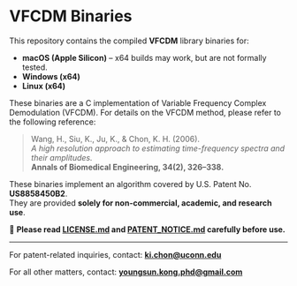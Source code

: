 # VFCDM Binaries

This repository contains the compiled **VFCDM** library binaries for:

- **macOS (Apple Silicon)** – x64 builds may work, but are not formally tested.  
- **Windows (x64)**  
- **Linux (x64)**  

These binaries are a C implementation of Variable Frequency Complex Demodulation (VFCDM). For details on the VFCDM method, please refer to the following reference:

> Wang, H., Siu, K., Ju, K., & Chon, K. H. (2006).  
> *A high resolution approach to estimating time-frequency spectra and their amplitudes.*  
> **Annals of Biomedical Engineering, 34(2), 326–338.**

These binaries implement an algorithm covered by U.S. Patent No. **US8858450B2**.  
They are provided **solely for non-commercial, academic, and research use**.

📄 **Please read [LICENSE.md](LICENSE.md) and [PATENT_NOTICE.md](PATENT_NOTICE.md) carefully before use.**

---

For patent-related inquiries, contact: **ki.chon@uconn.edu**  

For all other matters, contact: **youngsun.kong.phd@gmail.com**

